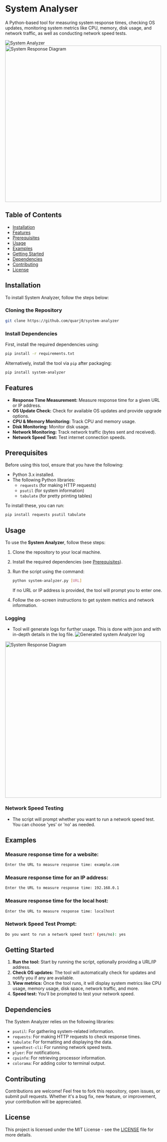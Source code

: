 

# System Analyser

A Python-based tool for measuring system response times, checking OS updates, monitoring system metrics like CPU, memory, disk usage, and network traffic, as well as conducting network speed tests.

![System Analyzer](./images/sysanalyzer.png)
<img src="./images/sysanalyzer.png" alt="System Response Diagram" width="500"/>

## Table of Contents

- [Installation](#installation)
- [Features](#features)
- [Prerequisites](#prerequisites)
- [Usage](#usage)
- [Examples](#examples)
- [Getting Started](#getting-started)
- [Dependencies](#dependencies)
- [Contributing](#contributing)
- [License](#license)

## Installation

To install System Analyzer, follow the steps below:

### Cloning the Repository

```bash
git clone https://github.com/quarj0/system-analyzer
```

### Install Dependencies

First, install the required dependencies using:

```bash
pip install -r requirements.txt
```

Alternatively, install the tool via `pip` after packaging:

```bash
pip install system-analyzer
```

## Features

- **Response Time Measurement:** Measure response time for a given URL or IP address.
- **OS Update Check:** Check for available OS updates and provide upgrade options.
- **CPU & Memory Monitoring:** Track CPU and memory usage.
- **Disk Monitoring:** Monitor disk usage.
- **Network Monitoring:** Track network traffic (bytes sent and received).
- **Network Speed Test:** Test internet connection speeds.

## Prerequisites

Before using this tool, ensure that you have the following:

- Python 3.x installed.
- The following Python libraries:
  - `requests` (for making HTTP requests)
  - `psutil` (for system information)
  - `tabulate` (for pretty printing tables)

To install these, you can run:

```bash
pip install requests psutil tabulate
```

## Usage

To use the **System Analyzer**, follow these steps:

1. Clone the repository to your local machine.
2. Install the required dependencies (see [Prerequisites](#prerequisites)).
3. Run the script using the command:
   ```bash
   python system-analyzer.py [URL]
   ```
   If no URL or IP address is provided, the tool will prompt you to enter one.

4. Follow the on-screen instructions to get system metrics and network information.

### Logging
  - Tool will generate logs for further usage.
  This is done with json and with in-depth details in the log file.
![Generated system Analyzer log](./images/sysanalyzerlog.png.png)
<img src="./images/sysanalyzerlog.png" alt="System Response Diagram" width="500"/>


### Network Speed Testing
- The script will prompt whether you want to run a network speed test. You can choose 'yes' or 'no' as needed.

## Examples

### Measure response time for a website:
```bash
Enter the URL to measure response time: example.com
```

### Measure response time for an IP address:
```bash
Enter the URL to measure response time: 192.168.0.1
```

### Measure response time for the local host:
```bash
Enter the URL to measure response time: localhost
```

### Network Speed Test Prompt:
```bash
Do you want to run a network speed test? (yes/no): yes
```

## Getting Started

1. **Run the tool:** Start by running the script, optionally providing a URL/IP address.
2. **Check OS updates:** The tool will automatically check for updates and notify you if any are available.
3. **View metrics:** Once the tool runs, it will display system metrics like CPU usage, memory usage, disk space, network traffic, and more.
4. **Speed test:** You’ll be prompted to test your network speed.

## Dependencies

The System Analyzer relies on the following libraries:

- `psutil`: For gathering system-related information.
- `requests`: For making HTTP requests to check response times.
- `tabulate`: For formatting and displaying the data.
- `speedtest-cli`: For running network speed tests.
- `plyer`: For notifications.
- `cpuinfo`: For retrieving processor information.
- `colorama`: For adding color to terminal output.

## Contributing

Contributions are welcome! Feel free to fork this repository, open issues, or submit pull requests. Whether it's a bug fix, new feature, or improvement, your contribution will be appreciated.

## License

This project is licensed under the MIT License - see the [LICENSE](LICENSE) file for more details.
